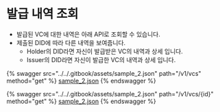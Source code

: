 # 발급 내역 조회

- 발급된 VC에 대한 내역은 아래 API로 조회할 수 있습니다.
- 제출된 DID에 따라 다른 내역을 보여줍니다.
  - Holder의 DID라면 자신이 발급받은 VC의 내역과 상세 입니다.
  - Issuer의 DID라면 자신이 발급한 VC의 내역과 상세 입니다.

{% swagger src="../../.gitbook/assets/sample_2.json" path="/v1/vcs" method="get" %}
[sample_2.json](../../.gitbook/assets/sample_2.json)
{% endswagger %}

{% swagger src="../../.gitbook/assets/sample_2.json" path="/v1/vcs/{id}" method="get" %}
[sample_2.json](../../.gitbook/assets/sample_2.json)
{% endswagger %}
